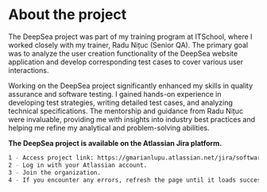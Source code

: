 # About the project
The DeepSea project was part of my training program at ITSchool, where I worked closely with my trainer, Radu Nițuc (Senior QA). The primary goal was to analyze the user creation functionality of the DeepSea website application and develop corresponding test cases to cover various user interactions.

Working on the DeepSea project significantly enhanced my skills in quality assurance and software testing. I gained hands-on experience in developing test strategies, writing detailed test cases, and analyzing technical specifications. The mentorship and guidance from Radu Nițuc were invaluable, providing me with insights into industry best practices and helping me refine my analytical and problem-solving abilities.

**The DeepSea project is available on the Atlassian Jira platform.**

```bash
1 - Access project link: https://gmarianlupu.atlassian.net/jira/software/c/projects/DPS/boards/14
2 - Log in with your Atlassian account.
3 - Join the organization.
4 - If you encounter any errors, refresh the page until it loads successfully.
```
